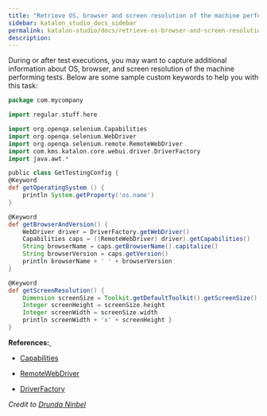 ```yaml
---
title: "Retrieve OS, browser and screen resolution of the machine perfoming tests" 
sidebar: katalon_studio_docs_sidebar
permalink: katalon-studio/docs/retrieve-os-browser-and-screen-resolution-of-the-machine-perfoming-tests.html 
description: 
---
```

During or after test executions, you may want to capture additional information about OS, browser, and screen resolution of the machine performing tests. Below are some sample custom keywords to help you with this task:

```groovy
package com.mycompany

import regular.stuff.here

import org.openqa.selenium.Capabilities
import org.openqa.selenium.WebDriver
import org.openqa.selenium.remote.RemoteWebDriver
import com.kms.katalon.core.webui.driver.DriverFactory
import java.awt.*

public class GetTestingConfig {
@Keyword
def getOperatingSystem () {
	println System.getProperty('os.name')
}

@Keyword
def getBrowserAndVersion() {
	WebDriver driver = DriverFactory.getWebDriver()
	Capabilities caps = ((RemoteWebDriver) driver).getCapabilities()
	String browserName = caps.getBrowserName().capitalize()
	String browserVersion = caps.getVersion()
	println browserName + ' ' + browserVersion
}

@Keyword
def getScreenResolution() {
	Dimension screenSize = Toolkit.getDefaultToolkit().getScreenSize()
	Integer screenHeight = screenSize.height
	Integer screenWidth = screenSize.width
	println screenWidth + 'x' + screenHeight }
}
```

**References:**[ ](https://seleniumhq.github.io/selenium/docs/api/java/org/openqa/selenium/Capabilities.html)

*   [Capabilities](https://seleniumhq.github.io/selenium/docs/api/java/org/openqa/selenium/Capabilities.html)

*   [RemoteWebDriver  
    ](https://github.com/SeleniumHQ/selenium/blob/master/java/client/src/org/openqa/selenium/remote/RemoteWebDriver.java)
*   [D](https://github.com/SeleniumHQ/selenium/blob/master/java/client/src/org/openqa/selenium/remote/RemoteWebDriver.java)[riverFactory](https://api-docs.katalon.com/com/kms/katalon/core/webui/driver/DriverFactory.html)

_Credit to [Drunda Ninbel](https://forum.katalon.com/discussion/6853/how-to-retrieve-os-browser-and-screen-resolution-of-the-machine-performing-my-test-suite#Comment_15742)_